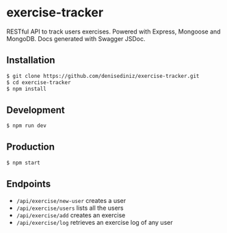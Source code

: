 # exercise-tracker
RESTful API to track users exercises. Powered with Express, Mongoose and MongoDB. Docs generated with Swagger JSDoc.

## Installation
```bash
$ git clone https://github.com/denisediniz/exercise-tracker.git
$ cd exercise-tracker
$ npm install
```

## Development
```bash
$ npm run dev
```

## Production
```bash
$ npm start
```

## Endpoints
- `/api/exercise/new-user` creates a user
- `/api/exercise/users` lists all the users
- `/api/exercise/add` creates an exercise
- `/api/exercise/log` retrieves an exercise log of any user